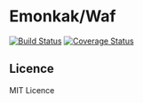 # Emonkak/Waf

[![Build Status](https://travis-ci.org/emonkak/php-waf.png)](https://travis-ci.org/emonkak/php-waf)
[![Coverage Status](https://coveralls.io/repos/emonkak/php-waf/badge.png)](https://coveralls.io/r/emonkak/php-waf)

## Licence

MIT Licence
